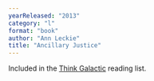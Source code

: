 ```yaml
---
yearReleased: "2013"
category: "l"
format: "book"
author: "Ann Leckie"
title: "Ancillary Justice"
---
```

Included in the <a href="http://thinkgalactic.org/reading-lists/by-author/">Think Galactic</a>  reading list.